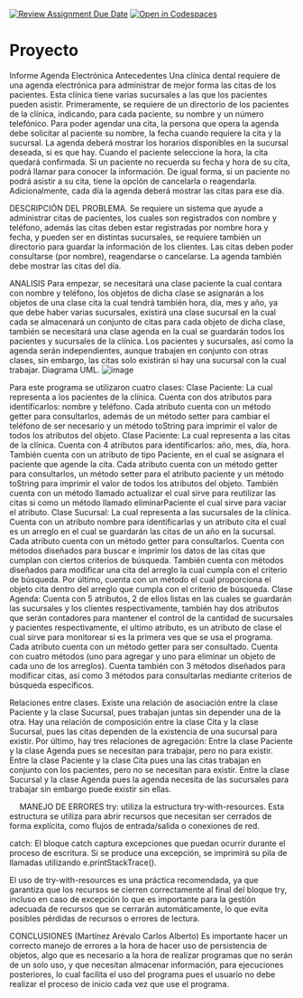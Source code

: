 [![Review Assignment Due Date](https://classroom.github.com/assets/deadline-readme-button-24ddc0f5d75046c5622901739e7c5dd533143b0c8e959d652212380cedb1ea36.svg)](https://classroom.github.com/a/XixB-tii)
[![Open in Codespaces](https://classroom.github.com/assets/launch-codespace-7f7980b617ed060a017424585567c406b6ee15c891e84e1186181d67ecf80aa0.svg)](https://classroom.github.com/open-in-codespaces?assignment_repo_id=12376536)
# Proyecto
Informe Agenda Electrónica
Antecedentes
Una clínica dental requiere de una agenda electrónica para administrar de mejor forma las citas de los pacientes. Esta clínica tiene varias sucursales a las que los pacientes pueden asistir.
Primeramente, se requiere de un directorio de los pacientes de la clínica, indicando, para cada paciente, su nombre y un número telefónico.
Para poder agendar una cita, la persona que opera la agenda debe solicitar al paciente su nombre, la fecha cuando requiere la cita y la sucursal. La agenda deberá mostrar los horarios disponibles en la sucursal deseada, si es que hay. Cuando el paciente seleccione la hora, la cita quedará confirmada.
Si un paciente no recuerda su fecha y hora de su cita, podrá llamar para conocer la información. De igual forma, si un paciente no podrá asistir a su cita, tiene la opción de cancelarla o reagendarla.
Adicionalmente, cada día la agenda deberá mostrar las citas para ese día.

DESCRIPCIÓN DEL PROBLEMA.
Se requiere un sistema que ayude a administrar citas de pacientes, los cuales son registrados con nombre y teléfono, además las citas deben estar registradas por nombre hora y fecha, y pueden ser en distintas sucursales, se requiere también un directorio para guardar la información de los clientes.
Las citas deben poder consultarse (por nombre), reagendarse o cancelarse.
La agenda también debe mostrar las citas del día.

ANALISIS
Para empezar, se necesitará una clase paciente la cual contara con nombre y teléfono, los objetos de dicha clase se asignarán a los objetos de una clase cita la cual tendrá también hora, día, mes y año, ya que debe haber varias sucursales, existirá una clase sucursal en la cual cada se almacenará un conjunto de citas para cada objeto de dicha clase, también se necesitará una clase agenda en la cual se guardarán todos los pacientes y sucursales de la clínica. 
Los pacientes y sucursales, así como la agenda serán independientes, aunque trabajen en conjunto con otras clases, sin embargo, las citas solo existirán si hay una sucursal con la cual trabajar. 
Diagrama UML. 
 ![image](https://github.com/AGN-Teaching/proyecto-equipo-13/assets/142564061/287529a3-b7bb-47e4-af1b-420f16815235)

Para este programa se utilizaron cuatro clases:
Clase Paciente:
La cual representa a los pacientes de la clínica.
Cuenta con dos atributos para identificarlos: nombre y teléfono.
Cada atributo cuenta con un método getter para consultarlos, además de un método setter para cambiar el teléfono de ser necesario y un método toString para imprimir el valor de todos los atributos del objeto.
Clase Paciente:
La cual representa a las citas de la clínica.
Cuenta con 4 atributos para identificarlos: año, mes, día, hora. 
También cuenta con un atributo de tipo Paciente, en el cual se asignara el paciente que agende la cita.
Cada atributo cuenta con un método getter para consultarlos, un método setter para el atributo paciente y un método toString para imprimir el valor de todos los atributos del objeto.
También cuenta con un método llamado actualizar el cual sirve para reutilizar las citas si como un método llamado eliminarPaciente el cual sirve para vaciar el atributo.
Clase Sucursal:
La cual representa a las sucursales de la clínica.
Cuenta con un atributo nombre para identificarlas y un atributo cita el cual es un arreglo en el cual se guardarán las citas de un año en la sucursal. 
Cada atributo cuenta con un método getter para consultarlos.
Cuenta con métodos diseñados para buscar e imprimir los datos de las citas que cumplan con ciertos criterios de búsqueda.
También cuenta con métodos diseñados para modificar una cita del arreglo la cual cumpla con el criterio de búsqueda.
Por último, cuenta con un método el cual proporciona el objeto cita dentro del arreglo que cumpla con el criterio de búsqueda.
Clase Agenda:
Cuenta con 5 atributos, 2 de ellos listas en las cuales se guardarán las sucursales y los clientes respectivamente, también hay dos atributos que serán contadores para mantener el control de la cantidad de sucursales y pacientes respectivamente, el ultimo atributo, es un atributo de clase el cual sirve para monitorear si es la primera ves que se usa el programa.
Cada atributo cuenta con un método getter para ser consultado.
Cuenta con cuatro métodos (uno para agregar y uno para eliminar un objeto de cada uno de los arreglos).
Cuenta también con 3 métodos diseñados para modificar citas, así como 3 métodos para consultarlas mediante criterios de búsqueda específicos.

Relaciones entre clases.
Existe una relación de asociación entre la clase Paciente y la clase Sucursal, pues trabajan juntas sin depender una de la otra.
Hay una relación de composición entre la clase Cita y la clase Sucursal, pues las citas dependen de la existencia de una sucursal para existir.
Por último, hay tres relaciones de agregación:
Entre la clase Paciente y la clase Agenda pues se necesitan para trabajar, pero no para existir.
Entre la clase Paciente y la clase Cita pues una las citas trabajan en conjunto con los pacientes, pero no se necesitan para existir.
Entre la clase Sucursal y la clase Agenda pues la agenda necesita de las sucursales para trabajar sin embargo puede existir sin ellas.

 
MANEJO DE ERRORES
try:
utiliza la estructura try-with-resources. Esta estructura se utiliza para abrir recursos que necesitan ser cerrados de forma explícita, como flujos de entrada/salida o conexiones de red. 

catch:
 El bloque catch captura excepciones que puedan ocurrir durante el proceso de escritura. Si se produce una excepción, se imprimirá su pila de llamadas utilizando e.printStackTrace().

El uso de try-with-resources es una práctica recomendada, ya que garantiza que los recursos se cierren correctamente al final del bloque try, incluso en caso de excepción lo que es importante para la gestión adecuada de recursos que se cerrarán automáticamente, lo que evita posibles pérdidas de recursos o errores de lectura. 

CONCLUSIONES (Martínez Arévalo Carlos Alberto)
Es importante hacer un correcto manejo de errores a la hora de hacer uso de persistencia de objetos, algo que es necesario a la hora de realizar programas que no serán de un solo uso, y que necesitan almacenar información, para ejecuciones posteriores, lo cual facilita el uso del programa pues el usuario no debe realizar el proceso de inicio cada vez que use el programa.
